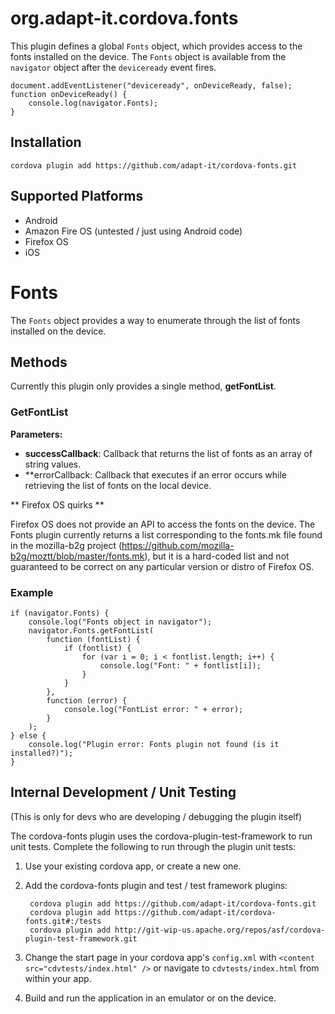 <!---
    Licensed to the Apache Software Foundation (ASF) under one
    or more contributor license agreements.  See the NOTICE file
    distributed with this work for additional information
    regarding copyright ownership.  The ASF licenses this file
    to you under the Apache License, Version 2.0 (the
    "License"); you may not use this file except in compliance
    with the License.  You may obtain a copy of the License at

      http://www.apache.org/licenses/LICENSE-2.0

    Unless required by applicable law or agreed to in writing,
    software distributed under the License is distributed on an
    "AS IS" BASIS, WITHOUT WARRANTIES OR CONDITIONS OF ANY
    KIND, either express or implied.  See the License for the
    specific language governing permissions and limitations
    under the License.
-->

# org.adapt-it.cordova.fonts

This plugin defines a global `Fonts` object, which provides access to the fonts installed on the device. The `Fonts` object is available from the `navigator` object after the `deviceready` event fires.

    document.addEventListener("deviceready", onDeviceReady, false);
    function onDeviceReady() {
        console.log(navigator.Fonts);
    }

## Installation

    cordova plugin add https://github.com/adapt-it/cordova-fonts.git
    
## Supported Platforms

- Android
- Amazon Fire OS (untested / just using Android code)
- Firefox OS
- iOS

# Fonts

The `Fonts` object provides a way to enumerate through the list of fonts installed on the device.

## Methods

Currently this plugin only provides a single method, **getFontList**.

### GetFontList

**Parameters:** 

- **successCallback**: Callback that returns the list of fonts as an array of string values.
- **errorCallback: Callback that executes if an error occurs while retrieving the list of fonts on the local device.

** Firefox OS quirks **

Firefox OS does not provide an API to access the fonts on the device. The Fonts plugin currently returns a list corresponding to the fonts.mk file found in the mozilla-b2g project (https://github.com/mozilla-b2g/moztt/blob/master/fonts.mk), but it is a hard-coded list and not guaranteed to be correct on any particular version or distro of Firefox OS.
    
### Example

    if (navigator.Fonts) {
        console.log("Fonts object in navigator");
        navigator.Fonts.getFontList(
            function (fontList) {
                if (fontlist) {
                    for (var i = 0; i < fontlist.length; i++) {
                        console.log("Font: " + fontlist[i]);
                    }
                }
            },
            function (error) {
                console.log("FontList error: " + error);
            }
        );
    } else {
        console.log("Plugin error: Fonts plugin not found (is it installed?)");
    }

    
## Internal Development / Unit Testing

(This is only for devs who are developing / debugging the plugin itself)

The cordova-fonts plugin uses the cordova-plugin-test-framework to run unit tests. Complete the following to run through the plugin unit tests:

1. Use your existing cordova app, or create a new one.
2. Add the cordova-fonts plugin and test / test framework plugins:

        cordova plugin add https://github.com/adapt-it/cordova-fonts.git
        cordova plugin add https://github.com/adapt-it/cordova-fonts.git#:/tests
        cordova plugin add http://git-wip-us.apache.org/repos/asf/cordova-plugin-test-framework.git

3. Change the start page in your cordova app's `config.xml` with `<content src="cdvtests/index.html" />` or navigate to `cdvtests/index.html` from within your app.
4. Build and run the application in an emulator or on the device.
